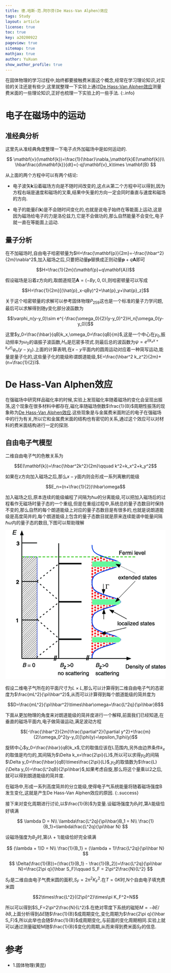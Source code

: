 ```yaml
---
title: 德.哈斯-范.阿尔芬(De Hass-Van Alphen)效应
tags: Study
layout: article
license: true
toc: true
key: a20200922
pageview: true
sitemap: true
mathjax: true
author: YuXuan
show_author_profile: true
---
```

在固体物理的学习过程中,始终都要接触费米面这个概念,经常在学习理论知识,对实验的关注还是有些少,这里就整理一下实验上通过[De Hass-Van Alphen效应](https://en.wikipedia.org/wiki/De_Haas%E2%80%93van_Alphen_effect)测量费米面的一些理论知识,正好也梳理一下实验上的一些手法.
{:.info}
<!--more-->
# 电子在磁场中的运动
## 准经典分析
这里先从准经典角度整理一下电子点外加磁场中是如何运动的.

$$
\mathbf{v}(\mathbf{k})=\frac{1}{\hbar}\nabla_\mathbf{k}E(\mathbf{k})\\
\hbar\frac{d\mathbf{k}}{dt}=(-q)\mathbf{v}_k\times \mathbf{B}
$$

从上面的两个方程中可以有两个结论:
- 电子波矢$\mathbf{k}$沿着磁场方向是不随时间改变的,这点从第二个方程中可以得到,因为方程右端是速度和磁场的叉乘,结果中矢量的方向一定会同时垂直与速度和磁场的方向.


- 电子的能量$E(\mathbf{k})$是不会随时间变化的,也就是说电子始终在等能面上运动,这是因为磁场给电子的力是洛伦兹力,它是不会做功的,那么自然能量不会变化,电子就一直在等能面上运动.

## 量子分析
在不加磁场时,自由电子哈密顿量为$H=\frac{\mathbf{p}}{2m}=-\frac{\hbar^2}{2m}\nabla^2$,加入磁场之后,只要把动量$\mathbf{p}$替换成正则动量$\mathbf{p}+q\mathbf{A}$即可

$$H=\frac{1}{2m}(\mathbf{p}+q\mathbf{A})$$

假设磁场是沿着z方向的,取朗道规范$\mathbf{A}=(-By,0,0)$,则哈密顿量可以写成

$$H=\frac{1}{2m}[(\hat{p}_x-qBy)^2+\hat{p}_y+\hat{p}_z]$$

关于这个哈密顿量的求解可以参考固体物理$P_259$这也是一个标准的量子力学问题,最后可以求解得到随y变化部分波函数为

$$\varphi_n(y-y_0)\sim e^{-\frac{\omega_0}{2}(y-y_0)^2}H_n[\omega_0(y-y_0)]$$

这里$y_0=\frac{\hbar}{qB}k_x,\omega_0=\frac{qB}{m}$,这是一个中心在$y_0$,振动频率为$\omega_0$的谐振子波函数,$H_n$是厄密多项式.则最后总的波函数为$\psi=e^{i(k_xx+k_zz)}\varphi_n(y-y_0)$.上面的计算表明,在$x-y$平面内的圆周运动对应着一种简写运动,能量是量子化的,这些量子化的能级称谓朗道能级,$E=\frac{\hbar^2 k_z^2}{2m}+(n+\frac{1}{2})$.

# De Hass-Van Alphen效应
在强磁场中研究样品磁化率的时候,实验上发现磁化率随着磁场的变化会呈现出振荡,这个现象在很多材料中都存在,磁化率随磁场倒数$\frac{1}{B}$周期性振荡的现象称为[De Hass-Van Alphen效应](https://en.wikipedia.org/wiki/De_Haas%E2%80%93van_Alphen_effect).这些现象是与金属费米面附近的电子在强磁场中的行为有关,所以它和金属费米面的结构也有密切的关系,通过这个效应可以对材料的费米面结构进行一定的探测.

## 自由电子气模型
二维自由电子气的色散关系为

$$E(\mathbf{k})=\frac{\hbar^2k^2}{2m}\qquad k^2=k_x^2+k_y^2$$

如果在z方向加入磁场之后,那么$x-y$面内则会形成一系列离散的能级

$$E_n=(n+\frac{1}{2})\hbar\omega$$

加入磁场之后,原本连续的能级编程了间隔为$\hbar\omega$的分离能级,可以把加入磁场后的过程看作无磁场时量子态的一个重组,但是在重组过程中,系统总的量子态数目时保持不变的,那么自然的每个朗道能级上对应的量子态数目是有很多的,也就是说朗道能级是高度简并的,每个朗道能级上包含的量子态数目就是原来连续能谱中能量间隔$\hbar\omega$内的量子态的数目,下图可以帮助理解

![png](../assets/images/research/landau-level.png)

假设二维电子气所在的平面尺寸为$L\times L$,那么可以计算得到二维自由电子气的态密度为$\frac{mL^2}{\pi\hbar^2}$,从而可以计算得到每个朗道能级的简并度为

$$D=\frac{mL^2}{\pi\hbar^2}\times\hbar\omega=\frac{L^2q}{\pi\hbar}B$$

下面从更加物理的角度来对朗道能级的简并度进行一个解释,前面我们已经知道,在垂直的磁场平面内,电子做简谐运动,满足波动方程

$$[-\frac{\hbar^2}{2m}\frac{\partial^2}{\partial y^2}+\frac{m}{2}\omega_0^2(y-y_0)]\phi(y)=\epsilon_1\phi(y)$$

旋转中心$y_0=\frac{\hbar}{qB}k_x$,它的取值应该在L范围内,另外由边界条件$k_x$的取值是均匀的,其间隔为$\Delta k_x=\frac{2\pi}{L}$,所以可以求得$y_0$的间隔$\Delta y_0=\frac{\hbar}{qB}\times\frac{2\pi}{L}$,$y_0$的取值数为$\frac{L}{\Delta y_0}=\frac{L^2qB}{2\pi\hbar}$,如果考虑自旋,那么将这个量乘以2之后,就可以得到朗道能级的简并度.

在磁场中,形成一系列高度简并的分立能级,使得电子气系统能量将随着磁场强度B发生变化,这就是产生De Hass-Van Alphen效应的原因.
{:.success}

接下来对变化周期进行讨论,以$\frac{1}{B}$为变量.设磁场强度为$B_1$时,第$\lambda$能级恰好填满

$$
\lambda D = N\\
\lambda\frac{L^2q}{\pi\hbar}B_1 = N\\
\frac{1}{B_1}=\lambda\frac{L^2q}{\pi\hbar N}
$$

设磁场强度为$B_2$时,第$(\lambda + 1)$能级恰好完全填满

$$
(\lambda + 1)D = N\\
\frac{1}{B_1} = (\lambda + 1)\frac{L^2q}{\pi\hbar N}
$$

$$
\Delta(\frac{1}{B})=(\frac{1}{B_1} - \frac{1}{B_2})=\frac{L^2q}{\pi\hbar N}=\frac{2\pi q}{\hbar S_F}\qquad S_F = 2\pi^2\frac{N}{L^2}
$$

$S_F$是二维自由电子气费米圆的面积,$S_F = 2\pi^2K^2_F$.在$T=0K$时,N个自由电子填充费米圆

$$2\times\frac{L^2}{(2\pi)^2}\times\pi K_F^2=N$$

所以可以得到$S_F=2\pi^2\frac{N}{L^2}$.在绝对零度下系统的磁矩$M=-\partial E/\partial B$,上面分析得到$\Delta E$随$\frac{1}{B}$成周期变化,变化周期为$\frac{2\pi q}{\hbar S_F}$,所以此举也会随$\frac{1}{B}$成周期变化,与前面的变化周期相同.实验上就可以通过测量磁矩M随$\frac{1}{B}$变化的周期,从而来得到费米面$S_F$的信息.

# 参考
- 1.固体物理(黄昆)